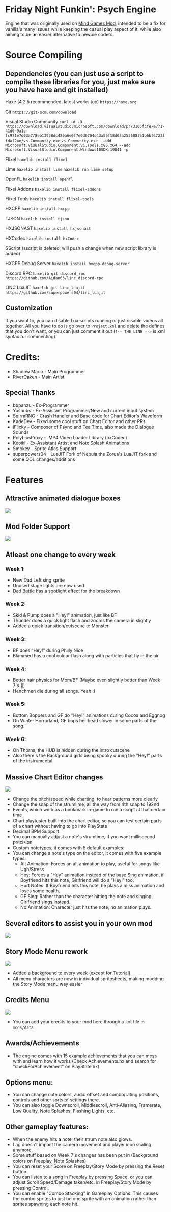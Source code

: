 # Friday Night Funkin': Psych Engine

Engine that was originally used on [Mind Games Mod](https://gamebanana.com/mods/301107), intended to be a fix for vanilla's many issues while keeping the casual play aspect of it, while also aiming to be an easier alternative to newbie coders.

# Source Compiling
## Dependencies (you can just use a script to compile these libraries for you, just make sure you have haxe and git installed)
Haxe (4.2.5 recommended, latest works too) `https://haxe.org`

Git `https://git-scm.com/download`

Visual Studio Community 
`curl -# -O https://download.visualstudio.microsoft.com/download/pr/3105fcfe-e771-41d6-9a1c-fc971e7d03a7/8eb13958dc429a6e6f7e0d6704d43a55f18d02a253608351b6bf6723ffdaf24e/vs_Community.exe`
`vs_Community.exe --add Microsoft.VisualStudio.Component.VC.Tools.x86.x64 --add Microsoft.VisualStudio.Component.Windows10SDK.19041 -p`

Flixel `haxelib install flixel`

Lime
`haxelib install lime`
`haxelib run lime setup`

OpenFL `haxelib install openfl`

Flixel Addons `haxelib install flixel-addons`

Flixel Tools `haxelib install flixel-tools`

HXCPP `haxelib install hxcpp`

TJSON `haxelib install tjson`

HXJSONAST `haxelib install hxjsonast`

HXCodec `haxelib install hxCodec`

SScript (sscript is deleted, will push a change when new script library is added)

HXCPP Debug Server `haxelib install hxcpp-debug-server`

Discord RPC `haxelib git discord_rpc https://github.com/Aidan63/linc_discord-rpc`

LINC LuaJIT `haxelib git linc_luajit https://github.com/superpowers04/linc_luajit`

## Customization
If you want to, you can disable Lua scripts running or just disable videos all together. All you have to do is go over to `Project.xml` and delete the defines that you don't want, or you can just comment it out (`!-- THE LINE -->` is xml syntax for commenting).

# Credits:
* Shadow Mario - Main Programmer
* RiverOaken - Main Artist

## Special Thanks
* bbpanzu - Ex-Programmer
* Yoshubs - Ex-Assistant Programmer/New and current input system
* SqirraRNG - Crash Handler and Base code for Chart Editor's Waveform
* KadeDev - Fixed some cool stuff on Chart Editor and other PRs
* iFlicky - Composer of Psync and Tea Time, also made the Dialogue Sounds
* PolybiusProxy - .MP4 Video Loader Library (hxCodec)
* Keoiki - Ex-Assistant Artist and Note Splash Animations
* Smokey - Sprite Atlas Support
* superpowers04 - LuaJIT Fork of Nebula the Zorua's LuaJIT fork and some QOL changes/additions

# Features

## Attractive animated dialogue boxes
![](https://user-images.githubusercontent.com/44785097/127706669-71cd5cdb-5c2a-4ecc-871b-98a276ae8070.gif)

## Mod Folder Support
![](https://github.com/ShadowMario/FNF-PsychEngine/assets/73214127/02d4920f-7203-41e5-8d04-dea677f4017a)

## Atleast one change to every week
### Week 1:
  * New Dad Left sing sprite
  * Unused stage lights are now used
  * Dad Battle has a spotlight effect for the breakdown
### Week 2:
  * Skid & Pump does a "Hey!" animation, just like BF
  * Thunder does a quick light flash and zooms the camera in slightly
  * Added a quick transition/cutscene to Monster
### Week 3:
  * BF does "Hey!" during Philly Nice
  * Blammed has a cool colour flash along with particles that fly in the air
### Week 4:
  * Better hair physics for Mom/BF (Maybe even slightly better than Week 7's :eyes:)
  * Henchmen die during all songs. Yeah :(
### Week 5:
  * Bottom Boppers and GF do "Hey!" animations during Cocoa and Eggnog
  * On Winter Horrorland, GF bops her head slower in some parts of the song.
### Week 6:
  * On Thorns, the HUD is hidden during the intro cutscene
  * Also there's the Background girls being spooky during the "Hey!" parts of the instrumental

## Massive Chart Editor changes
![](https://github.com/ShadowMario/FNF-PsychEngine/assets/73214127/605e8694-8407-4999-8b70-366bcccc338b)
* Change the pitch/speed while charting, to hear patterns more clearly
* Change the snap of the strumlime, all the way from 4th snap to 192nd
* Events, which work as a bookmark in-game to run a script at that certain time
* Chart playtester built into the chart editor, so you can test certain parts of a chart without having to go into PlayState
* Decimal BPM Support
* You can manually adjust a note's strumtime, if you want millisecond precision
* Custom notetypes, it comes with 5 default examples:
* You can change a note's type on the editor, it comes with five example types:
  * Alt Animation: Forces an alt animation to play, useful for songs like Ugh/Stress
  * Hey: Forces a "Hey" animation instead of the base Sing animation, if Boyfriend hits this note, Girlfriend will do a "Hey!" too.
  * Hurt Notes: If Boyfriend hits this note, he plays a miss animation and loses some health.
  * GF Sing: Rather than the character hitting the note and singing, Girlfriend sings instead.
  * No Animation: Character just hits the note, no animation plays.

## Several editors to assist you in your own mod
![](https://github.com/ShadowMario/FNF-PsychEngine/assets/73214127/1194b178-9ddf-44c8-b320-d60d3dbc0813)

## Story Mode Menu rework
![](https://github.com/ShadowMario/FNF-PsychEngine/assets/73214127/711e316b-0fab-430c-8dba-bd8d142d7c2a)
* Added a background to every week (except for Tutorial)
* All menu characters are now in individual spritesheets, making modding the Story Mode menu way easier

## Credits Menu
![](https://github.com/ShadowMario/FNF-PsychEngine/assets/73214127/7589f510-b6df-4c22-9d4b-135e83cee3d7)
* You can add your credits to your mod here through a .txt file in `mods/data`

## Awards/Achievements
* The engine comes with 15 example achievements that you can mess with and learn how it works (Check Achievements.hx and search for "checkForAchievement" on PlayState.hx)

## Options menu:
* You can change note colors, audio offset and combo/rating positions, controls and other sorts of settings there.
* You can also toggle Downscroll, Middlescroll, Anti-Aliasing, Framerate, Low Quality, Note Splashes, Flashing Lights, etc.

## Other gameplay features:
* When the enemy hits a note, their strum note also glows.
* Lag doesn't impact the camera movement and player icon scaling anymore.
* Some stuff based on Week 7's changes has been put in (Background colors on Freeplay, Note Splashes)
* You can reset your Score on Freeplay/Story Mode by pressing the Reset button.
* You can listen to a song in Freeplay by pressing Space, or you can adjust Scroll Speed/Damage taken/etc. in Freeplay/Story Mode by pressing Control.
* You can enable "Combo Stacking" in Gameplay Options. This causes the combo sprites to just be one sprite with an animation rather than sprites spawning each note hit.
